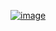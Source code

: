 [![image](https://user-images.githubusercontent.com/51386678/175178551-eac90502-de19-4b9b-a420-31ada1d79214.png)](https://i.pinimg.com/originals/9c/35/6c/9c356c9ded0c8d64958ca64d8473ebf1.gif)
